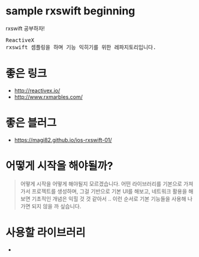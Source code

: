 # sample rxswift beginning

rxswift 공부하자!

<pre>
ReactiveX
rxswift 셈플링을 하며 기능 익히기를 위한 레파지토리입니다. 
</pre>

# 좋은 링크
- http://reactivex.io/
- http://www.rxmarbles.com/

# 좋은 블러그
- https://magi82.github.io/ios-rxswift-01/

# 어떻게 시작을 해야될까?
> 어떻게 시작을 어떻게 해야될지 모르겠습니다. 어떤 라이브러리를 기본으로 가져가서 프로젝트를 생성하며, 그걸 기반으로 기본 UI를 해보고, 네트워크 활용을 해보면 기초적인 개념은 익힐 것 것 같아서 .. 이런 순서로 기본 기능들을 사용해 나가면 되지 않을 까 싶습니다. 


# 사용할 라이브러리
- 
